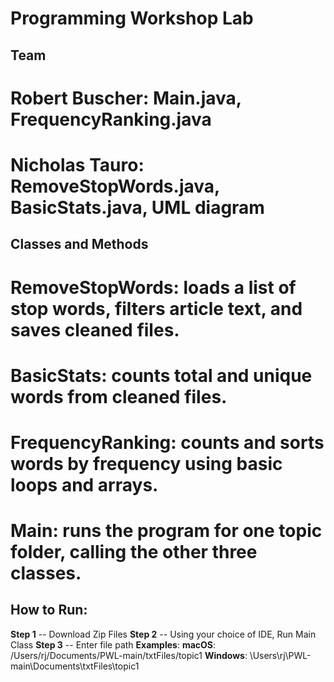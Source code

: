 # Programming Workshop Lab

## Team
# **Robert Buscher**: Main.java, FrequencyRanking.java
# **Nicholas Tauro**: RemoveStopWords.java, BasicStats.java, UML diagram

## Classes and Methods
# **RemoveStopWords**: loads a list of stop words, filters article text, and saves cleaned files.
# **BasicStats**: counts total and unique words from cleaned files.
# **FrequencyRanking**: counts and sorts words by frequency using basic loops and arrays.
# **Main**: runs the program for one topic folder, calling the other three classes.

## How to Run:
**Step 1** -- Download Zip Files
**Step 2** -- Using your choice of IDE, Run Main Class
**Step 3** -- Enter file path
**Examples**:
**macOS**: /Users/rj/Documents/PWL-main/txtFiles/topic1
**Windows**: \Users\rj\PWL-main\Documents\txtFiles\topic1
